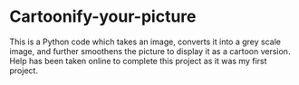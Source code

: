 # Cartoonify-your-picture
This is a Python code which takes an image, converts it into a grey scale image, and further smoothens the picture to display it as a cartoon version. Help has been taken online to complete this project as it was my first project.
